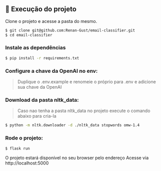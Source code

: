 ## 🚀 Execução do projeto

Clone o projeto e acesse a pasta do mesmo.

```bash
$ git clone git@github.com:Renan-Gust/email-classifier.git
$ cd email-classifier
```

### Instale as dependências

```bash
$ pip install -r requirements.txt
```

### Configure a chave da OpenAI no env:
> Duplique o .env.example e renomeie o próprio para .env e adicione sua chave da OpenAI

### Download da pasta nltk_data:
> Caso nao tenha a pasta nltk_data no projeto execute o comando abaixo para cria-la
```bash
$ python -m nltk.downloader -d ./nltk_data stopwords omw-1.4
```

### Rode o projeto:
```bash
$ flask run
```

O projeto estará disponível no seu browser pelo endereço Acesse via http://localhost:5000
